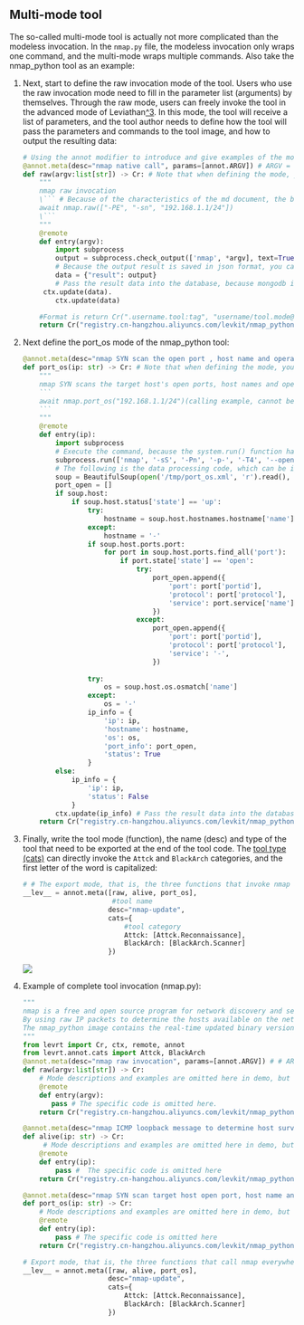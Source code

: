 

## Multi-mode tool

The so-called multi-mode tool is actually not more complicated than the modeless invocation. In the `nmap.py` file, the modeless invocation only wraps one command, and the multi-mode wraps multiple commands.
Also take the nmap_python tool as an example:

1. Next, start to define the raw invocation mode of the tool. Users who use the raw invocation mode need to fill in the parameter list (arguments) by themselves. Through the raw mode, users can freely invoke the tool in the advanced mode of Leviathan[^3](https://github.com/talentsec/lev_doc/blob/main/14.%20FAQ-en.md#why-should-i-define-a-raw-mode-in-the-tool). In this mode, the tool will receive a list of parameters, and the tool author needs to define how the tool will pass the parameters and commands to the tool image, and how to output the resulting data:

   ```python
   # Using the annot modifier to introduce and give examples of the mode and params (parameters). The parameters passed in in the raw mode are the list of native commands, that is, annot.ARGV.
   @annot.meta(desc="nmap native call", params=[annot.ARGV]) # ARGV = annot.Param("argv", "command line arguments")
   def raw(argv:list[str]) -> Cr: # Note that when defining the mode, you need to specify the parameter type of each parameter, such as a here is a list (array)
       """
       nmap raw invocation
       \``` # Because of the characteristics of the md document, the backslash is added here, which is not required in the actual code.
       await nmap.raw(["-PE", "-sn", "192.168.1.1/24"])
       \```
       """
       @remote
       def entry(argv):
           import subprocess
           output = subprocess.check_output(['nmap', *argv], text=True)
           # Because the output result is saved in json format, you can use python's json library to open the .json file in the tool container and read the data.
           data = {"result": output}
           # Pass the result data into the database, because mongodb is used for storage, the data passed into the mongodb database must be of dictionary type
        ctx.update(data).
           ctx.update(data)
   
       #Format is return Cr(".username.tool:tag", "username/tool.mode@version", entry=entry(argv))
       return Cr("registry.cn-hangzhou.aliyuncs.com/levkit/nmap_python:v1.0", "szczecin/nmap_python.raw@1.0", entry=entry(argv), host=True)
   ```



2. Next define the port_os mode of the nmap_python tool:

   ~~~python
   @annot.meta(desc="nmap SYN scan the open port , host name and operating system of target host ", params=[annot.Param("ip", "target ip or ip segment to scan", holder="192.168. 1.1/24")])
   def port_os(ip: str) -> Cr: # Note that when defining the mode, you need to specify the parameter type of each parameter, such as ip here is str (string)
       """
       nmap SYN scans the target host's open ports, host names and operating systems (mode description, cannot be omitted)
       ```
       await nmap.port_os("192.168.1.1/24")(calling example, cannot be omitted)
       ```
       """
       @remote
       def entry(ip):
           import subprocess
           # Execute the command, because the system.run() function has the risk of injection, so use the subprocess.run() method here
           subprocess.run(['nmap', '-sS', '-Pn', '-p-', '-T4', '--open', '-O', '-oX', '/tmp/port_os.xml', ip])
           # The following is the data processing code, which can be ignored
           soup = BeautifulSoup(open('/tmp/port_os.xml', 'r').read(), 'html.parser')
           port_open = []
           if soup.host:
               if soup.host.status['state'] == 'up':
                   try:
                       hostname = soup.host.hostnames.hostname['name']
                   except:
                       hostname = '-'
                   if soup.host.ports.port:
                       for port in soup.host.ports.find_all('port'):
                           if port.state['state'] == 'open':
                               try:
                                   port_open.append({
                                       'port': port['portid'],
                                       'protocol': port['protocol'],
                                       'service': port.service['name'],
                                   })
                               except:
                                   port_open.append({
                                       'port': port['portid'],
                                       'protocol': port['protocol'],
                                       'service': '-',
                                   })
                   
                   try:
                       os = soup.host.os.osmatch['name']
                   except:
                       os = '-'
                   ip_info = {
                       'ip': ip,
                       'hostname': hostname,
                       'os': os,
                       'port_info': port_open,
                       'status': True
                   }
           else:
               ip_info = {
                   'ip': ip,
                   'status': False
               }
           ctx.update(ip_info) # Pass the result data into the database, because the data passed into the mongodb database must be of dictionary type using mongodb storage
       return Cr("registry.cn-hangzhou.aliyuncs.com/levkit/nmap_python:v1.0", "szczecin/nmap_python.port_os@1.0", entry=entry(ip), host=True)
   ~~~

3. Finally, write the tool mode (function), the name (desc) and type of the tool that need to be exported at the end of the tool code. The [tool type (cats)](https://github.com/talentsec/lev_doc/blob/main/14.%20FAQ-en.md#appendix-list-of-tool-classifications-in-chinese-and-english) can directly invoke the `Attck` and `BlackArch` categories, and the first letter of the word is capitalized:

   ```python
   # # The export mode, that is, the three functions that invoke nmap above, will appear in the position of the tool details, as shown in the following figure:
   __lev__ = annot.meta([raw, alive, port_os],
                         #tool name
                        desc="nmap-update",
                        cats={
                            #tool category
                            Attck: [Attck.Reconnaissance],
                            BlackArch: [BlackArch.Scanner]
                        })
   ```

   ![](https://levimg.s3.cn-northwest-1.amazonaws.com.cn/x/9924e064-9ea4-478c-93f7-d2aae2513c09.JPEG)

4. Example of complete tool invocation (nmap.py):

   ```python
   """
   nmap is a free and open source program for network discovery and security auditing, used for tasks such as network scanning, service upgrade plan management, and host or service uptime monitoring,
   By using raw IP packets to determine the hosts available on the network, the services provided by those hosts (application name and version), the operating system information they are running on, the type of packet filter/firewall, etc.
   The nmap_python image contains the real-time updated binary version of nmap, and is equipped with a python environment to update the nmap-os-db file in real time.
   """
   from levrt import Cr, ctx, remote, annot
   from levrt.annot.cats import Attck, BlackArch
   @annot.meta(desc="nmap raw invocation", params=[annot.ARGV]) # # ARGV = annot.Param("argv", "command line arguments")2
   def raw(argv:list[str]) -> Cr:
       # Mode descriptions and examples are omitted here in demo, but cannot be omitted in actual code.
       @remote
       def entry(argv):
          pass # The specific code is omitted here.
       return Cr("registry.cn-hangzhou.aliyuncs.com/levkit/nmap_python:v1.0", "szczecin/nmap_python.raw@1.0", entry=entry(argv), host=True)
   
   @annot.meta(desc="nmap ICMP loopback message to determine host surviva", params=[annot.Param("ip", "target ip or ip segment to scan", holder="192.168.1.1/24")])
   def alive(ip: str) -> Cr:
        # Mode descriptions and examples are omitted here in demo, but cannot be omitted in actual code
       @remote
       def entry(ip):
           pass #  The specific code is omitted here
       return Cr("registry.cn-hangzhou.aliyuncs.com/levkit/nmap_python:v1.0", "szczecin/nmap_python.alive@1.0", entry=entry(ip), host=True)
   
   @annot.meta(desc="nmap SYN scan target host open port, host name and operating system", params=[annot.Param("ip", "target ip or ip segment to scan", holder="192.168.1.1/24")])
   def port_os(ip: str) -> Cr:
       # Mode descriptions and examples are omitted here in demo, but cannot be omitted in actual code
       @remote
       def entry(ip):
           pass # The specific code is omitted here
       return Cr("registry.cn-hangzhou.aliyuncs.com/levkit/nmap_python:v1.0", "szczecin/nmap_python.port_os@1.0", entry=entry(ip), host=True)
   
   # Export mode, that is, the three functions that call nmap everywhere above, will appear in the position of the tool details
   __lev__ = annot.meta([raw, alive, port_os],
                        desc="nmap-update",
                        cats={
                            Attck: [Attck.Reconnaissance],
                            BlackArch: [BlackArch.Scanner]
                        })
   ```


